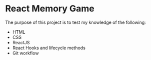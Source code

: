 # React Memory Game 

The purpose of this project is to test my knowledge of the following:
- HTML
- CSS
- ReactJS
- React Hooks and lifecycle methods
- Git workflow
